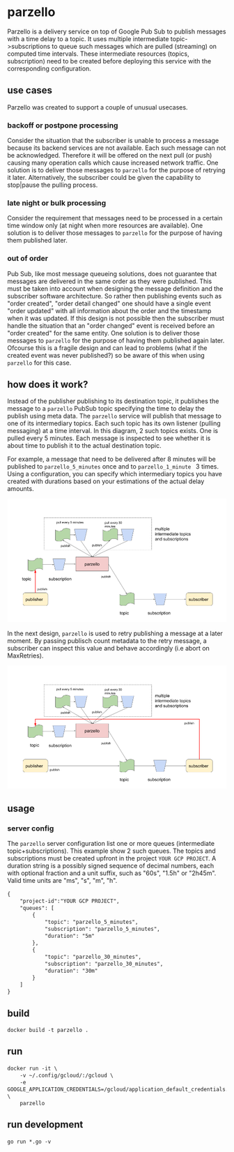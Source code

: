 # parzello

Parzello is a delivery service on top of Google Pub Sub to publish messages with a time delay to a topic.
It uses multiple intermediate topic->subscriptions to queue such messages which are pulled (streaming) on computed time intervals.
These intermediate resources (topics, subscription) need to be created before deploying this service with the corresponding configuration.

## use cases
Parzello was created to support a couple of unusual usecases.

### backoff or postpone processing
Consider the situation that the subscriber is unable to process a message because its backend services are not available.
Each such message can not be acknowledged.
Therefore it will be offered on the next pull (or push) causing many operation calls which cause increased network traffic.
One solution is to deliver those messages to `parzello` for the purpose of retrying it later.
Alternatively, the subscriber could be given the capability to stop|pause the pulling process.

### late night or bulk processing
Consider the requirement that messages need to be processed in a certain time window only (at night when more resources are available).
One solution is to deliver those messages to `parzello` for the purpose of having them published later.

### out of order
Pub Sub, like most message queueing solutions, does not guarantee that messages are delivered in the same order as they were published. This must be taken into account when designing the message definition and the subscriber software architecture. So rather then publishing events such as "order created", "order detail changed" one should have a single event "order updated" with all information about the order and the timestamp when it was updated.
If this design is not possible then the subscriber must handle the situation that an "order changed" event is received before an "order created" for the same entity.
One solution is to deliver those messages to `parzello` for the purpose of having them published again later.
Ofcourse this is a fragile design and can lead to problems (what if the created event was never published?) so be aware of this when using `parzello` for this case.

## how does it work?


Instead of the publisher publishing to its destination topic, it publishes the message to a `parzello` PubSub topic specifying the time to delay the publish using meta data.
The `parzello` service will publish that message to one of its intermediary topics. 
Each such topic has its own listener (pulling messaging) at a time interval.
In this diagram, 2 such topics exists. One is pulled every 5 minutes. 
Each message is inspected to see whether it is about time to publish it to the actual destination topic.

For example, a message that need to be delivered after 8 minutes will be published to `parzello_5_minutes` once and to `parzello_1_minute ` 3 times.
Using a configuration, you can specify which intermediary topics you have created with durations based on your estimations of the actual delay amounts.

![](./doc/parzello_delay.png)

In the next design, `parzello` is used to retry publishing a message at a later moment.
By passing publisch count metadata to the retry message, a subscriber can inspect this value and behave accordingly (i.e abort on MaxRetries).

![](./doc/parzello_delay_retry.png)

## usage

### server config

The `parzello` server configuration list one or more queues (intermediate topic+subscriptions).
This example show 2 such queues. 
The topics and subscriptions must be created upfront in the project `YOUR GCP PROJECT`.
A duration string is a possibly signed sequence of decimal numbers, each with optional fraction and a unit suffix, such as "60s", "1.5h" or "2h45m". Valid time units are "ms", "s", "m", "h".

    {
        "project-id":"YOUR GCP PROJECT",
        "queues": [
            {
                "topic": "parzello_5_minutes",
                "subscription": "parzello_5_minutes",
                "duration": "5m"
            },
            {
                "topic": "parzello_30_minutes",
                "subscription": "parzello_30_minutes",
                "duration": "30m"
            }
        ]
    }

## build

    docker build -t parzello .

## run

    docker run -it \
        -v ~/.config/gcloud/:/gcloud \
        -e GOOGLE_APPLICATION_CREDENTIALS=/gcloud/application_default_credentials.json \
        parzello

## run development

    go run *.go -v
